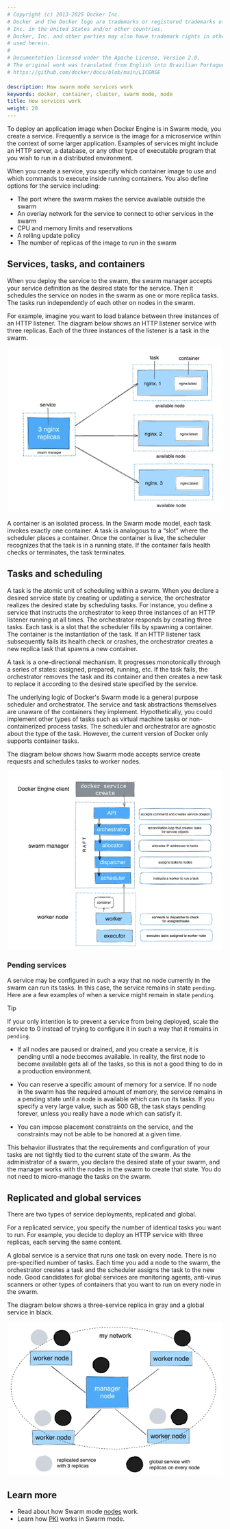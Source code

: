 ```yaml
---
# Copyright (c) 2013-2025 Docker Inc.
# Docker and the Docker logo are trademarks or registered trademarks of Docker,
# Inc. in the United States and/or other countries.
# Docker, Inc. and other parties may also have trademark rights in other terms
# used herein.
#
# Documentation licensed under the Apache License, Version 2.0.
# The original work was translated from English into Brazilian Portuguese.
# https://github.com/docker/docs/blob/main/LICENSE

description: How swarm mode services work
keywords: docker, container, cluster, swarm mode, node
title: How services work
weight: 20
---
```

To deploy an application image when Docker Engine is in Swarm mode, you create a
service. Frequently a service is the image for a microservice within the
context of some larger application. Examples of services might include an HTTP
server, a database, or any other type of executable program that you wish to run
in a distributed environment.

When you create a service, you specify which container image to use and which
commands to execute inside running containers. You also define options for the
service including:

* The port where the swarm makes the service available outside the swarm
* An overlay network for the service to connect to other services in the swarm
* CPU and memory limits and reservations
* A rolling update policy
* The number of replicas of the image to run in the swarm

## Services, tasks, and containers

When you deploy the service to the swarm, the swarm manager accepts your service
definition as the desired state for the service. Then it schedules the service
on nodes in the swarm as one or more replica tasks. The tasks run independently
of each other on nodes in the swarm.

For example, imagine you want to load balance between three instances of an HTTP
listener. The diagram below shows an HTTP listener service with three replicas.
Each of the three instances of the listener is a task in the swarm.

![ HTTP listener service with three replicas](../images/services-diagram.webp?w=550)

A container is an isolated process. In the Swarm mode model, each task invokes
exactly one container. A task is analogous to a “slot” where the scheduler
places a container. Once the container is live, the scheduler recognizes that
the task is in a running state. If the container fails health checks or
terminates, the task terminates.

## Tasks and scheduling

A task is the atomic unit of scheduling within a swarm. When you declare a
desired service state by creating or updating a service, the orchestrator
realizes the desired state by scheduling tasks. For instance, you define a
service that instructs the orchestrator to keep three instances of an HTTP
listener running at all times. The orchestrator responds by creating three
tasks. Each task is a slot that the scheduler fills by spawning a container. The
container is the instantiation of the task. If an HTTP listener task subsequently
fails its health check or crashes, the orchestrator creates a new replica task
that spawns a new container.

A task is a one-directional mechanism. It progresses monotonically through a
series of states: assigned, prepared, running, etc. If the task fails, the
orchestrator removes the task and its container and then creates a new task to
replace it according to the desired state specified by the service.

The underlying logic of Docker's Swarm mode is a general purpose scheduler and
orchestrator. The service and task abstractions themselves are unaware of the
containers they implement. Hypothetically, you could implement other types of
tasks such as virtual machine tasks or non-containerized process tasks. The
scheduler and orchestrator are agnostic about the type of the task. However, the
current version of Docker only supports container tasks.

The diagram below shows how Swarm mode accepts service create requests and
schedules tasks to worker nodes.

![Services flow](../images/service-lifecycle.webp?w=700)

### Pending services

A service may be configured in such a way that no node currently in the
swarm can run its tasks. In this case, the service remains in state `pending`.
Here are a few examples of when a service might remain in state `pending`.

> [!TIP]
> If your only intention is to prevent a service from
> being deployed, scale the service to 0 instead of trying to configure it in
> such a way that it remains in `pending`.

- If all nodes are paused or drained, and you create a service, it is
  pending until a node becomes available. In reality, the first node to become
  available gets all of the tasks, so this is not a good thing to do in a
  production environment.

- You can reserve a specific amount of memory for a service. If no node in the
  swarm has the required amount of memory, the service remains in a pending
  state until a node is available which can run its tasks. If you specify a very
  large value, such as 500 GB, the task stays pending forever, unless you
  really have a node which can satisfy it.

- You can impose placement constraints on the service, and the constraints may
  not be able to be honored at a given time.

This behavior illustrates that the requirements and configuration of your tasks
are not tightly tied to the current state of the swarm. As the administrator of
a swarm, you declare the desired state of your swarm, and the manager works with
the nodes in the swarm to create that state. You do not need to micro-manage the
tasks on the swarm.

## Replicated and global services

There are two types of service deployments, replicated and global.

For a replicated service, you specify the number of identical tasks you want to
run. For example, you decide to deploy an HTTP service with three replicas, each
serving the same content.

A global service is a service that runs one task on every node. There is no
pre-specified number of tasks. Each time you add a node to the swarm, the
orchestrator creates a task and the scheduler assigns the task to the new node.
Good candidates for global services are monitoring agents, anti-virus scanners
or other types of containers that you want to run on every node in the swarm.

The diagram below shows a three-service replica in gray and a global service
in black.

![Global vs replicated services](../images/replicated-vs-global.webp?w=450)

## Learn more

* Read about how Swarm mode [nodes](nodes.md) work.
* Learn how [PKI](pki.md) works in Swarm mode.
